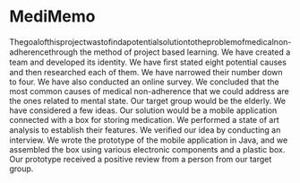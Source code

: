 # MediMemo
Thegoalofthisprojectwastoﬁndapotentialsolutiontotheproblemofmedicalnon-adherencethrough the method of project based learning. We have created a team and developed its identity. We have ﬁrst stated eight potential causes and then researched each of them. We have narrowed their number down to four. We have also conducted an online survey. We concluded that the most common causes of medical non-adherence that we could address are the ones related to mental state. Our target group would be the elderly. We have considered a few ideas. Our solution would be a mobile application connected with a box for storing medication. We performed a state of art analysis to establish their features. We veriﬁed our idea by conducting an interview. We wrote the prototype of the mobile application in Java, and we assembled the box using various electronic components and a plastic box. Our prototype received a positive review from a person from our target group.
